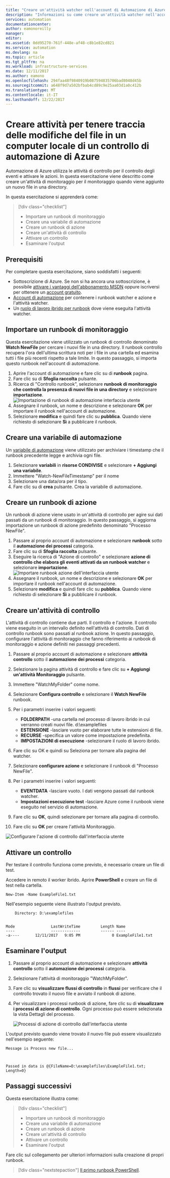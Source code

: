```yaml
---
title: "Creare un'attività watcher nell'account di Automazione di Azure | Microsoft Docs"
description: "Informazioni su come creare un'attività watcher nell'account di Automazione di Azure per controllare i nuovi file creati in una cartella."
services: automation
documentationcenter: 
author: eamonoreilly
manager: 
editor: 
ms.assetid: 0dd95270-761f-448e-af48-c8b1e82cd821
ms.service: automation
ms.devlang: na
ms.topic: article
ms.tgt_pltfrm: na
ms.workload: infrastructure-services
ms.date: 12/11/2017
ms.author: eamono
ms.openlocfilehash: 294faa48f9840919b087594835706bad8048d45b
ms.sourcegitcommit: a648f9d7a502bfbab4cd89c9e25aa03d1a0c412b
ms.translationtype: MT
ms.contentlocale: it-IT
ms.lasthandoff: 12/22/2017
---
```

# <a name="create-an-azure-automation-watcher-tasks-to-track-file-changes-on-a-local-machine"></a>Creare attività per tenere traccia delle modifiche del file in un computer locale di un controllo di automazione di Azure

Automazione di Azure utilizza le attività di controllo per il controllo degli eventi e attivare le azioni. In questa esercitazione viene descritto come creare un'attività di monitoraggio per il monitoraggio quando viene aggiunto un nuovo file in una directory.

In questa esercitazione si apprenderà come:

> [!div class="checklist"]
> * Importare un runbook di monitoraggio
> * Creare una variabile di automazione
> * Creare un runbook di azione
> * Creare un'attività di controllo
> * Attivare un controllo
> * Esaminare l'output

## <a name="prerequisites"></a>Prerequisiti

Per completare questa esercitazione, siano soddisfatti i seguenti:

* Sottoscrizione di Azure. Se non si ha ancora una sottoscrizione, è possibile [attivare i vantaggi dell'abbonamento MSDN](https://azure.microsoft.com/pricing/member-offers/msdn-benefits-details/) oppure iscriversi per ottenere un [account gratuito](https://azure.microsoft.com/free/?WT.mc_id=A261C142F).
* [Account di automazione](automation-offering-get-started.md) per contenere i runbook watcher e azione e l'attività watcher.
* Un [ruolo di lavoro ibrido per runbook](automation-hybrid-runbook-worker.md) dove viene eseguita l'attività watcher.

## <a name="import-a-watcher-runbook"></a>Importare un runbook di monitoraggio

Questa esercitazione viene utilizzato un runbook di controllo denominato **Watch NewFile** per cercare i nuovi file in una directory. Il runbook controllo recupera l'ora dell'ultima scrittura noti per i file in una cartella ed esamina tutti i file più recenti rispetto a tale limite. In questo passaggio, si importa questo runbook nell'account di automazione.

1. Aprire l'account di automazione e fare clic su di **runbook** pagina.
1. Fare clic su di **Sfoglia raccolta** pulsante.
1. Ricerca di "Controllo runbook", selezionare **runbook di monitoraggio che controlla la presenza di nuovi file in una directory** e selezionare **importazione**.
  ![Importazione di runbook di automazione interfaccia utente](media/automation-watchers-tutorial/importsourcewatcher.png)
1. Assegnare il runbook, un nome e descrizione e selezionare **OK** per importare il runbook nell'account di automazione.
1. Selezionare **modifica** e quindi fare clic su **pubblica**. Quando viene richiesto di selezionare **Sì** a pubblicare il runbook.

## <a name="create-an-automation-variable"></a>Creare una variabile di automazione

Un [variabile di automazione](automation-variables.md) viene utilizzato per archiviare i timestamp che il runbook precedente legge e archivia ogni file. 

1. Selezionare **variabili** in **risorse CONDIVISE** e selezionare **+ Aggiungi una variabile**.
1. Immettere "Watch-NewFileTimestamp" per il nome
1. Selezionare una data/ora per il tipo.
1. Fare clic su di **crea** pulsante. Crea la variabile di automazione.

## <a name="create-an-action-runbook"></a>Creare un runbook di azione

Un runbook di azione viene usato in un'attività di controllo per agire sui dati passati da un runbook di monitoraggio. In questo passaggio, si aggiorna importazione un runbook di azione predefinito denominato "Processo NewFile".

1. Passare al proprio account di automazione e selezionare **runbook** sotto il **automazione dei processi** categoria.
1. Fare clic su di **Sfoglia raccolta** pulsante.
1. Eseguire la ricerca di "Azione di controllo" e selezionare **azione di controllo che elabora gli eventi attivati da un runbook watcher** e selezionare **importazione**.
  ![Importare runbook azione dell'interfaccia utente](media/automation-watchers-tutorial/importsourceaction.png)
1. Assegnare il runbook, un nome e descrizione e selezionare **OK** per importare il runbook nell'account di automazione.
1. Selezionare **modifica** e quindi fare clic su **pubblica**. Quando viene richiesto di selezionare **Sì** a pubblicare il runbook.

## <a name="create-a-watcher-task"></a>Creare un'attività di controllo

L'attività di controllo contiene due parti. Il controllo e l'azione. Il controllo viene eseguito in un intervallo definito nell'attività di controllo. Dati di controllo runbook sono passati al runbook azione. In questo passaggio, configurare l'attività di monitoraggio che fanno riferimento ai runbook di monitoraggio e azione definiti nei passaggi precedenti.

1. Passare al proprio account di automazione e selezionare **attività controllo** sotto il **automazione dei processi** categoria.
1. Selezionare la pagina attività di controllo e fare clic su **+ Aggiungi un'attività Monitoraggio** pulsante.
1. Immettere "WatchMyFolder" come nome.

1. Selezionare **Configura controllo** e selezionare il **Watch NewFile** runbook.

1. Per i parametri inserire i valori seguenti:

   * **FOLDERPATH** -una cartella nel processo di lavoro ibrido in cui verranno creati nuovi file. d:\examplefiles
   * **ESTENSIONE** -lasciare vuoto per elaborare tutte le estensioni di file.
   * **RECURSE** -specifica un valore come impostazione predefinita.
   * **IMPOSTAZIONI di esecuzione** -selezionare il ruolo di lavoro ibrido.

1. Fare clic su OK e quindi su Seleziona per tornare alla pagina del watcher.
1. Selezionare **configurare azione** e selezionare il runbook di "Processo NewFile".
1. Per i parametri inserire i valori seguenti:

   *    **EVENTDATA** -lasciare vuoto. I dati vengono passati dal runbook watcher.  
   *    **Impostazioni esecuzione test** -lasciare Azure come il runbook viene eseguito nel servizio di automazione.

1. Fare clic su **OK**, quindi selezionare per tornare alla pagina di controllo.
1. Fare clic su **OK** per creare l'attività Monitoraggio.

![Configurare l'azione di controllo dall'interfaccia utente](media/automation-watchers-tutorial/watchertaskcreation.png)

## <a name="trigger-a-watcher"></a>Attivare un controllo

Per testare il controllo funziona come previsto, è necessario creare un file di test.

Accedere in remoto il worker ibrido. Aprire **PowerShell** e creare un file di test nella cartella.
  
   ```PowerShell-interactive
   New-Item -Name ExampleFile1.txt
   ```

Nell'esempio seguente viene illustrato l'output previsto.

```
    Directory: D:\examplefiles


Mode                LastWriteTime         Length Name
----                -------------         ------ ----
-a----       12/11/2017   9:05 PM              0 ExampleFile1.txt
```

## <a name="inspect-the-output"></a>Esaminare l'output

1. Passare al proprio account di automazione e selezionare **attività controllo** sotto il **automazione dei processi** categoria.
1. Selezionare l'attività di monitoraggio "WatchMyFolder".
1. Fare clic su **visualizzare flussi di controllo** in **flussi** per verificare che il controllo trovato il nuovo file e avviato il runbook di azione.
1. Per visualizzare i processi runbook di azione, fare clic su di **visualizzare i processi di azione di controllo**. Ogni processo può essere selezionata la vista Dettagli del processo.

   ![Processi di azione di controllo dall'interfaccia utente](media/automation-watchers-tutorial/WatcherActionJobs.png)

L'output previsto quando viene trovato il nuovo file può essere visualizzato nell'esempio seguente:

```
Message is Process new file...



Passed in data is @{FileName=D:\examplefiles\ExampleFile1.txt; Length=0}
```

## <a name="next-steps"></a>Passaggi successivi

Questa esercitazione illustra come:

> [!div class="checklist"]
> * Importare un runbook di monitoraggio
> * Creare una variabile di automazione
> * Creare un runbook di azione
> * Creare un'attività di controllo
> * Attivare un controllo
> * Esaminare l'output

Fare clic sul collegamento per ulteriori informazioni sulla creazione di propri runbook.

> [!div class="nextstepaction"]
> [Il primo runbook PowerShell](automation-first-runbook-textual-powershell.md).
